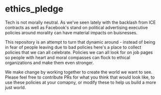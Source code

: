 # ethics_pledge
Tech is not morally neutral.  As we've seen lately with the backlash from ICE contracts as well as Facebook's stand on political advertising executive policies around morality can have material impacts on buisnesses.

This repository is an attempt to turn that dynamic around - instead of being in fear of people leaving due to bad policies here's a place to collect policies that we can all celebrate.  Policies we can all look for on job pages so people with heart and moral compasses can flock to ethical organizations and make them even stronger.

We make change by working together to create the world we want to see.  Please feel free to contribute PRs for what you think that would look like, to use these policies at your comapny, or modify these to help us build a more just world.
